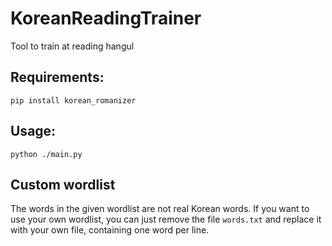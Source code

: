 # KoreanReadingTrainer
Tool to train at reading hangul


## Requirements:

```
pip install korean_romanizer
```

## Usage:

```python ./main.py```


## Custom wordlist

The words in the given wordlist are not real Korean words. If you want to use your own wordlist, you can just remove the file `words.txt` and replace it with your own file, containing one word per line.
